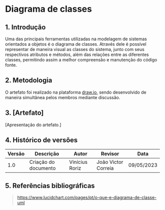 # Diagrama de classes

## 1. Introdução

Uma das principais ferramentas utilizadas na modelagem de sistemas orientados a objetos é o diagrama de classes. Através dele é possível representar de maneira visual as classes do sistema, junto com seus respectivos atributos e métodos, além das relações entre as diferentes classes, permitindo assim a melhor compreensão e manutenção do código fonte.

## 2. Metodologia

O artefato foi realizado na plataforma [draw.io](https://www.drawio.com/), sendo desenvolvido de maneira simultânea pelos membros mediante discussão.

## 3. [Artefato]

[Apresentação do artefato.]

## 4. Histórico de versões

| Versão | Descrição            | Autor           | Revisor           | Data           |
| ------ | -------------------- | --------------- | ----------------- | -------------- |
| 1.0    | Criação do documento | Vinícius Roriz | João Victor Correia | 09/05/2023 |

## 5. Referências bibliográficas

> https://www.lucidchart.com/pages/pt/o-que-e-diagrama-de-classe-uml

